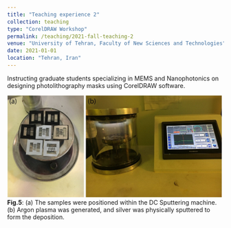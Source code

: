 ```yaml
---
title: "Teaching experience 2"
collection: teaching
type: "CorelDRAW Workshop"
permalink: /teaching/2021-fall-teaching-2
venue: "University of Tehran, Faculty of New Sciences and Technologies"
date: 2021-01-01
location: "Tehran, Iran"
---
```


Instructing graduate students specializing in MEMS and Nanophotonics on designing photolithography masks using CorelDRAW software.

<div class="image-container">
  <img src='/images/project2_6.jpg' alt="Image 6" width="500" class="centered-image"> <!-- Adjust the width as needed -->
  <figcaption><span class="fig-caption"><strong>Fig.5</strong></span>: (a) The samples were positioned within the DC Sputtering machine. (b) Argon plasma was generated, and silver was physically sputtered to form the deposition.</figcaption>
 <br>
</div>
